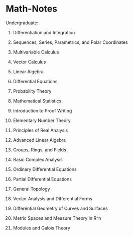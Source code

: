 # Math-Notes

Undergraduate:
1. Differentiation and Integration
2. Sequences, Series, Parametrics, and Polar Coordinates
3. Multivariable Calculus
4. Vector Calculus
5. Linear Algebra
6. Differential Equations
7. Probability Theory
8. Mathematical Statistics
9. Introduction to Proof Writing


10. Elementary Number Theory
11. Principles of Real Analysis
12. Advanced Linear Algebra
13. Groups, Rings, and Fields
15. Basic Complex Analysis
16. Ordinary Differential Equations
17. Partial Differential Equations
18. General Topology
19. Vector Analysis and Differential Forms
20. Differential Geometry of Curves and Surfaces
21. Metric Spaces and Measure Theory in R^n
22. Modules and Galois Theory








